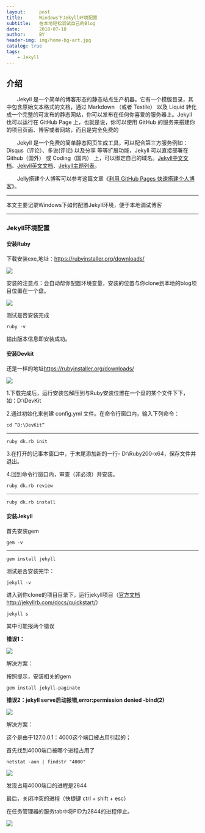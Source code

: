 ```yaml
---
layout:     post
title:      Windows下Jekyll环境配置
subtitle:   在本地轻松调试自己的Blog
date:       2018-07-10
author:     BY
header-img: img/home-bg-art.jpg
catalog: true
tags:
    - Jekyll
---
```


## 介绍
　　Jekyll 是一个简单的博客形态的静态站点生产机器。它有一个模版目录，其中包含原始文本格式的文档，通过 Markdown （或者 Textile） 以及 Liquid 转化成一个完整的可发布的静态网站，你可以发布在任何你喜爱的服务器上。Jekyll 也可以运行在 GitHub Page 上，也就是说，你可以使用 GitHub 的服务来搭建你的项目页面、博客或者网站，而且是完全免费的

　　Jekyll 是一个免费的简单静态网页生成工具，可以配合第三方服务例如： Disqus（评论）、多说(评论) 以及分享 等等扩展功能，Jekyll 可以直接部署在 Github（国外） 或 Coding（国内） 上，可以绑定自己的域名。<a href="https://link.jianshu.com/?t=http://jekyll.bootcss.com/">Jekyll中文文档</a>、<a href="https://link.jianshu.com/?t=https://jekyllrb.com/">Jekyll英文文档</a>、<a href="https://link.jianshu.com/?t=http://jekyllthemes.org/">Jekyll主题列表</a>。

　　Jelly搭建个人博客可以参考这篇文章《<a href="https://www.jianshu.com/p/e68fba58f75c">利用 GitHub Pages 快速搭建个人博客</a>》。

***
本文主要记录Windows下如何配置Jekyll环境，便于本地调试博客

***

### Jekyll环境配置
#### 安装Ruby
下载安装exe,地址：https://rubyinstaller.org/downloads/

![](http://pbmurxnd0.bkt.clouddn.com/downloadRuby.png)

安装的注意点：会自动帮你配置环境变量，安装的位置与你clone到本地的blog项目位置在一个盘。

![](https://upload-images.jianshu.io/upload_images/1195023-e5a69bdde0973466.png?imageMogr2/auto-orient/strip%7CimageView2/2/w/513)

测试是否安装完成

    ruby -v
输出版本信息即安装成功。

#### 安装Devkit
还是一样的地址<a href="https://rubyinstaller.org/downloads/">https://rubyinstaller.org/downloads/</a>

![](http://pbmurxnd0.bkt.clouddn.com/downloadDevKit.png)

1.下载完成后，运行安装包解压到与Ruby安装位置在一个盘的某个文件下下，如：D:\DevKit</li>

2.通过初始化来创建 config.yml 文件。在命令行窗口内，输入下列命令：

    cd “D:\DevKit”

***

    ruby dk.rb init

3.在打开的记事本窗口中，于末尾添加新的一行- D:\Ruby200-x64，保存文件并退出。

4.回到命令行窗口内，审查（非必须）并安装。

    ruby dk.rb review

***

    ruby dk.rb install

#### 安装Jekyll
首先安装gem

    gem -v

***

    gem install jekyll

测试是否安装完毕：

    jekyll -v

进入到你clone的项目目录下，运行jekyll项目（<a href="http://jekyllrb.com/docs/quickstart/">官方文档 http://jekyllrb.com/docs/quickstart/</a>）
    
    jekyll s

其中可能报两个错误

<b>错误1：</b>

![](https://upload-images.jianshu.io/upload_images/1195023-b36b8899925c4601.png?imageMogr2/auto-orient/strip%7CimageView2/2/w/571)

解决方案：

按照提示，安装相关的gem

    gem install jekyll-paginate

<b>错误2：jekyll serve启动报错,error:permission denied -bind(2)</b>

![](https://segmentfault.com/img/bVR9iy?w=549&h=172)

解决方案：

这个是由于127.0.0.1：4000这个端口被占用引起的；

首先找到4000端口被哪个进程占用了

    netstat -aon | findstr "4000"

![](https://segmentfault.com/img/bVSand?w=662&h=572)

发现占用4000端口的进程是2844

最后，关闭冲突的进程（快捷键 ctrl + shift + esc）

在任务管理器的服务tab中将PID为2844的进程停止。

![](https://segmentfault.com/img/bVSan8?w=862&h=512)
